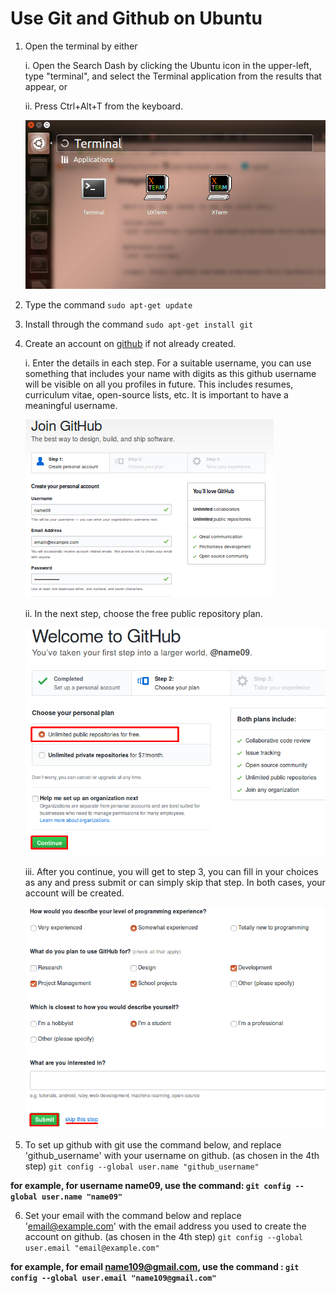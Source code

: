 # Use Git and Github on Ubuntu

1. Open the terminal by either

	i. Open the Search Dash by clicking the Ubuntu icon in the upper-left, type "terminal", and select the Terminal application from the results that appear, or

	ii. Press Ctrl+Alt+T from the keyboard.

	![terminal](/img/terminal.png)



2. Type the command `sudo apt-get update`

3. Install through the command `sudo apt-get install git`

4. Create an account on [github](https://github.com/) if not already created.

	i. Enter the details in each step. For a suitable username, you can use something that includes your name with digits as this github username will be visible on all you profiles in future. This includes resumes, curriculum vitae, open-source lists, etc. It is important to have a meaningful username.

	![github signup](/img/github_account.png)


  	ii. In the next step, choose the free public repository plan.

  	![github repo](/img/github_repo.png)


  	iii. After you continue, you will get to step 3, you can fill in your choices as any and press submit or can simply skip that step. In both cases, your account will be created.

  	![github form](/img/github_form.png)


5. To set up github with git use the command below, and replace 'github_username' with your username on github. (as chosen in the 4th step) `git config --global user.name "github_username"`

  **for example, for username name09, use the command:
   `git config --global user.name "name09"`**

6. Set your email with the command below and replace 'email@example.com' with the email address you used to create the account on github. (as chosen in the 4th step) `git config --global user.email "email@example.com"`   

  **for example, for email name109@gmail.com, use the command :
  `git config --global user.email "name109@gmail.com"`**